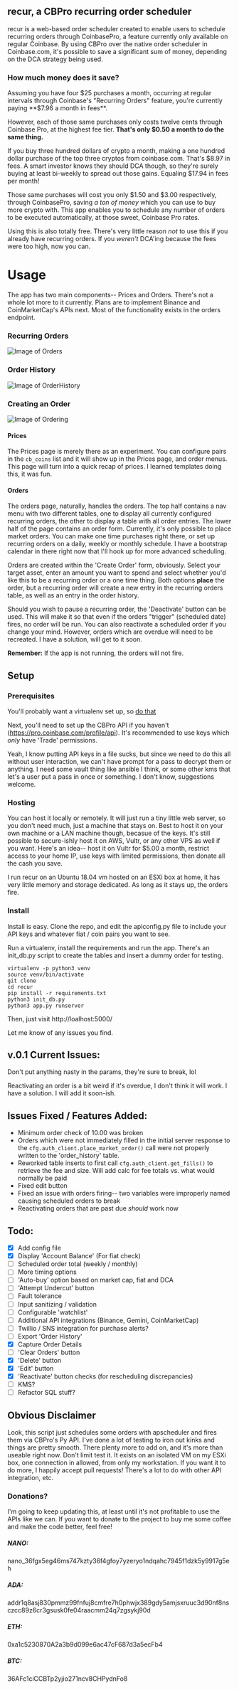 ## recur, a CBPro recurring order scheduler

recur is a web-based order scheduler created to enable users to schedule recurring orders through CoinbasePro, a feature currently only available on regular Coinbase. By using CBPro over the native order scheduler in Coinbase.com, it's possible to save a significant sum of money, depending on the DCA strategy being used.

### How much money does it save?

Assuming you have four $25 purchases a month, occurring at regular intervals through Coinbase's "Recurring Orders" feature, you're currently paying **$7.96 a month in fees**.

However, each of those same purchases only costs twelve cents through Coinbase Pro, at the highest fee tier. **That's only $0.50 a month to do the same thing.**

If you buy three hundred dollars of crypto a month, making a one hundred dollar purchase of the top three cryptos from coinbase.com. That's $8.97 in fees. A smart investor knows they should DCA though, so they're surely buying at least bi-weekly to spread out those gains. Equaling $17.94 in fees per month!

Those same purchases will cost you only $1.50 and $3.00 respectively, through CoinbasePro, saving *a ton of money* which you can use to buy more crypto with. This app enables you to schedule any number of orders to be executed automatically, at those sweet, Coinbase Pro rates.

Using this is also totally free. There's very little reason *not* to use this if you already have recurring orders. If you *weren't* DCA'ing because the fees were too high, now you can.

# Usage

The app has two main components-- Prices and Orders. There's not a whole lot more to it currently. Plans are to implement Binance and CoinMarketCap's APIs next. Most of the functionality exists in the orders endpoint.

### Recurring Orders
![Image of Orders](https://i.imgur.com/ADCnFbq.png)

### Order History
![Image of OrderHistory](https://i.imgur.com/QdQSUsN.png)

### Creating an Order
![Image of Ordering](https://i.imgur.com/iUbpZ9j.png)

#### Prices

The Prices page is merely there as an experiment. You can configure pairs in the `cb_coins` list and it will show up in the Prices page, and order menus. This page will turn into a quick recap of prices. I learned templates doing this, it was fun.

#### Orders

The orders page, naturally, handles the orders. The top half contains a nav menu with two different tables, one to display all currently configured recurring orders, the other to display a table with all order entries. The lower half of the page contains an order form. Currently, it's only possible to place market orders. You can make one time purchases right there, or set up recurring orders on a daily, weekly or monthly schedule. I have a bootstrap calendar in there right now that I'll hook up for more advanced scheduling.

Orders are created within the 'Create Order' form, obviously. Select your target asset, enter an amount you want to spend and select whether you'd like this to be a recurring order or a one time thing. Both options **place** the order, but a recurring order will create a new entry in the recurring orders table, as well as an entry in the order history.

Should you wish to pause a recurring order, the 'Deactivate' button can be used. This will make it so that even if the orders "trigger" (scheduled date) fires, no order will be run. You can also reactivate a scheduled order if you change your mind. However, orders which are overdue will need to be recreated. I have a solution, will get to it soon.

**Remember:** If the app is not running, the orders will not fire.


## Setup

### Prerequisites

You'll probably want a virtualenv set up, so [do that](https://pythonbasics.org/virtualenv/)

Next, you'll need to set up the CBPro API if you haven't (https://pro.coinbase.com/profile/api). It's recommended to use keys which *only* have 'Trade' permissions.

Yeah, I know putting API keys in a file sucks, but since we need to do this all without user interaction, we can't have prompt for a pass to decrypt them or anything. I need some vault thing like ansible I think, or some other kms that let's a user put a pass in once or something. I don't know, suggestions welcome.

### Hosting

You can host it locally or remotely. It will just run a tiny little web server, so you don't need much, just a machine that stays on. Best to host it on your own machine or a LAN machine though, becasue of the keys. It's still possible to secure-ishly host it on AWS, Vultr, or any other VPS as well if you want. Here's an idea-- host it on Vultr for $5.00 a month, restrict access to your home IP, use keys with limited permissions, then donate all the cash you save.

I run recur on an Ubuntu 18.04 vm hosted on an ESXi box at home, it has very little memory and storage dedicated. As long as it stays up, the orders fire.

### Install

Install is easy. Clone the repo, and edit the apiconfig.py file to include your API keys and whatever fiat / coin pairs you want to see.

Run a virtualenv, install the requirements and run the app. There's an init_db.py script to create the tables and insert a dummy order for testing.

```
virtualenv -p python3 venv
source venv/bin/activate
git clone
cd recur
pip install -r requirements.txt
python3 init_db.py
python3 app.py runserver
```

Then, just visit http://loalhost:5000/

Let me know of any issues you find.

## v.0.1 Current Issues:

Don't put anything nasty in the params, they're sure to break, lol

Reactivating an order is a bit weird if it's overdue, I don't think it will work. I have a solution. I will add it soon-ish.

## Issues Fixed / Features Added:

- Minimum order check of 10.00 was broken
- Orders which were not immediately filled in the initial server response to the `cfg.auth_client.place_market_order()` call were not properly written to the 'order_history' table.
- Reworked table inserts to first call `cfg.auth_client.get_fills()` to retrieve the fee and size. Will add calc for fee totals vs. what would normally be paid
- Fixed edit button
- Fixed an issue with orders firing-- two variables were improperly named causing scheduled orders to break
- Reactivating orders that are past due *should* work now



## Todo:

- [x] Add config file
- [x] Display 'Account Balance' (For fiat check)
- [ ] Scheduled order total (weekly / monthly)
- [ ] More timing options
- [ ] 'Auto-buy' option based on market cap, fiat and DCA
- [ ] 'Attempt Undercut' button
- [ ] Fault tolerance
- [ ] Input sanitizing / validation
- [ ] Configurable 'watchlist'
- [ ] Additional API integrations (Binance, Gemini, CoinMarketCap)
- [ ] Twillio / SNS integration for purchase alerts?
- [ ] Export 'Order History'
- [x] Capture Order Details
- [ ] 'Clear Orders' button
- [x] 'Delete' button
- [x] 'Edit' button
- [x] 'Reactivate' button checks (for rescheduling discrepancies)
- [ ] KMS?
- [ ] Refactor SQL stuff?

## Obvious Disclaimer

Look, this script just schedules some orders with apscheduler and fires them via CBPro's Py API. I've done a lot of testing to iron out kinks and things are pretty smooth. There plenty more to add on, and it's more than useable right now. Don't limit test it. It exists on an isolated VM on my ESXi box, one connection in allowed, from only my workstation. If you want it to do more, I happily accept pull requests! There's a lot to do with other API integration, etc.

### Donations?

I'm going to keep updating this, at least until it's not profitable to use the APIs like we can. If you want to donate to the project to buy me some coffee and make the code better, feel free!

##### NANO:
nano_36fgx5eg46ms747kzty36f4gfoy7yzeryo1ndqahc7945f1dzk5y9917g5eh
##### ADA:
addr1q8asj830pmmz99fnfuj8cmfre7h0phwjx389gdy5amjsxruuc3d90nf8nsczcc89z6cr3gsusk0fe04raacmm24q7zgsykj90d
##### ETH:
0xa1c5230870A2a3b9d099e6ac47cF687d3a5ecFb4
##### BTC:
36AFc1ciCCBTp2yjio271ncv8CHPydnFo8
